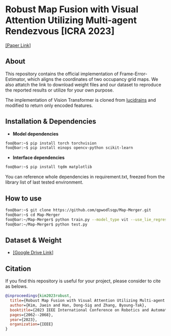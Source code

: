 # Robust Map Fusion with Visual Attention Utilizing Multi-agent Rendezvous [ICRA 2023]
[[Paper Link]](https://ieeexplore.ieee.org/abstract/document/10161072)
## About
This repository contains the official implementation of Frame-Error-Estimator, which aligns the coordinates of two occupancy grid maps.
We also attatch the link to download weight files and our dataset to reproduce the reported results or utilize for your own purpose.

The implementation of Vision Transformer is cloned from [lucidrains](https://github.com/lucidrains/vit-pytorch) and modified to return only encoded features.
## Installation & Dependencies
* **Model dependencies**
```bash
foo@bar:~$ pip install torch torchvision
foo@bar:~$ pip install einops opencv-python scikit-learn
```

* **Interface dependencies**
```bash
foo@bar:~$ pip install tqdm matplotlib
```

You can reference whole dependencies in requirement.txt, freezed from the library list of last tested environment.

## How to use
```bash
foo@bar:~$ git clone https://github.com/qpwodlsqp/Map-Merger.git
foo@bar:~$ cd Map-Merger
foo@bar:~/Map-Merger$ python train.py --model_type vit --use_lie_regress --use_rec_loss
foo@bar:~/Map-Merger$ python test.py
```

## Dataset & Weight
* [[Google Drive Link]](https://drive.google.com/drive/folders/12eSXxTzi4RXTpjUzEyktL441LHIsjnEI?usp=drive_link)

## Citation
If you find this repository is useful for your project, please consider to cite as belows.
```bibtex
@inproceedings{kim2023robust,
  title={Robust Map Fusion with Visual Attention Utilizing Multi-agent Rendezvous},
  author={Kim, Jaein and Han, Dong-Sig and Zhang, Byoung-Tak},
  booktitle={2023 IEEE International Conference on Robotics and Automation (ICRA)},
  pages={2062--2068},
  year={2023},
  organization={IEEE}
}
```

